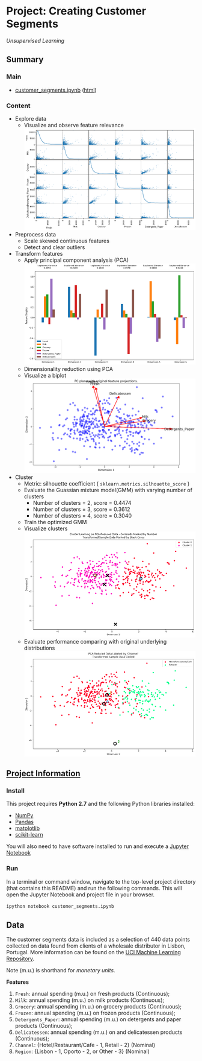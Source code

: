 # Project: Creating Customer Segments
*Unsupervised Learning*

## Summary
### Main
- [customer_segments.ipynb](customer_segments.ipynb) ([html](others/customer_segments.html))

### Content
- Explore data 
  - Visualize and observe feature relevance 
    ![1-feature-relevance.png](others/images/1-feature-relevance.png)
- Preprocess data
  - Scale skewed continuous features
  - Detect and clear outliers
- Transform features
  - Apply principal component analysis (PCA) 
    ![2-PCA.png](others/images/2-PCA.png)
  - Dimensionality reduction using PCA
  - Visualize a biplot
    ![3-biplot.png](others/images/3-biplot.png)
- Cluster
  - Metric: silhouette coefficient ( `sklearn.metrics.silhouette_score` )
  - Evaluate the Guassian mixture model(GMM) with varying number of clusters
    - Number of clusters = 2, score = 0.4474
    - Number of clusters = 3, score = 0.3612
    - Number of clusters = 4, score = 0.3040
  - Train the optimized GMM
  - Visualize clusters
    ![4-prediction.png](others/images/4-prediction.png)
  - Evaluate performance comparing with original underlying distributions
    ![5-original.png](others/images/5-original.png)

## [Project Information](others/project_description.md)
### Install
This project requires **Python 2.7** and the following Python libraries installed:

- [NumPy](http://www.numpy.org/)
- [Pandas](http://pandas.pydata.org)
- [matplotlib](http://matplotlib.org/)
- [scikit-learn](http://scikit-learn.org/stable/)

You will also need to have software installed to run and execute a [Jupyter Notebook](http://ipython.org/notebook.html)

### Run
In a terminal or command window, navigate to the top-level project  directory (that contains this README) and run the following commands.  This will open the Jupyter Notebook and project file in your browser. 
```bash
ipython notebook customer_segments.ipynb
```

## Data
The customer segments data is included as a selection of 440 data points collected on data found from clients of a wholesale distributor in Lisbon, Portugal. More information can be found on the [UCI Machine Learning Repository](https://archive.ics.uci.edu/ml/datasets/Wholesale+customers).

Note (m.u.) is shorthand for *monetary units*.

**Features**
1) `Fresh`: annual spending (m.u.) on fresh products (Continuous); 
2) `Milk`: annual spending (m.u.) on milk products (Continuous); 
3) `Grocery`: annual spending (m.u.) on grocery products (Continuous); 
4) `Frozen`: annual spending (m.u.) on frozen products (Continuous);
5) `Detergents_Paper`: annual spending (m.u.) on detergents and paper products (Continuous);
6) `Delicatessen`: annual spending (m.u.) on and delicatessen products (Continuous); 
7) `Channel`: {Hotel/Restaurant/Cafe - 1, Retail - 2} (Nominal)
8) `Region`: {Lisbon - 1, Oporto - 2, or Other - 3} (Nominal) 